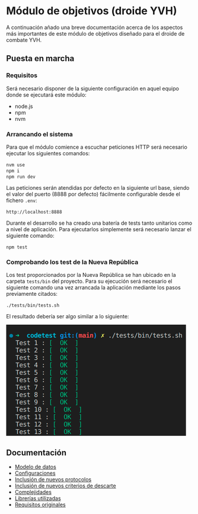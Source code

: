 # Módulo de objetivos (droide YVH)

A continuación añado una breve documentación acerca de los aspectos más importantes de este módulo de objetivos diseñado para el droide de combate YVH.

## Puesta en marcha

### Requisitos

Será necesario disponer de la siguiente configuración en aquel equipo donde se ejecutará este módulo:

- node.js
- npm
- nvm

### Arrancando el sistema

Para que el módulo comience a escuchar peticiones HTTP será necesario ejecutar los siguientes comandos:

```
nvm use
npm i
npm run dev
```

Las peticiones serán atendidas por defecto en la siguiente url base, siendo el valor del puerto (8888 por defecto) fácilmente configurable desde el fichero `.env`:

```
http://localhost:8888
```

Durante el desarrollo se ha creado una batería de tests tanto unitarios como a nivel de aplicación. Para ejecutarlos simplemente será necesario lanzar el siguiente comando:

```
npm test
```

### Comprobando los test de la Nueva República

Los test proporcionados por la Nueva República se han ubicado en la carpeta
`tests/bin` del proyecto. Para su ejecución será necesario el siguiente comando
una vez arrancada la aplicación mediante los pasos previamente citados:

```
./tests/bin/tests.sh
```

El resultado debería ser algo similar a lo siguiente:

![Resultado de la ejecución de los tests de la Nueva República](./doc/images/test_run.png)

## Documentación

* [Modelo de datos](./doc/entities.md)
* [Configuraciones](./doc/configs.md)
* [Inclusión de nuevos protocolos](./doc/new-protocols.md)
* [Inclusión de nuevos criterios de descarte](./doc/new-discard-criteria.md)
* [Complejidades](./doc/complexity.md)
* [Librerías utilizadas](./doc/libraries.md)
* [Requisitos originales](./doc/requirements.pdf)
